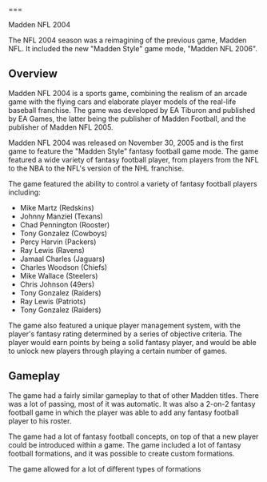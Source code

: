 
===

Madden NFL 2004

The NFL 2004 season was a reimagining of the previous game, Madden NFL. It included the new "Madden Style" game mode, "Madden NFL 2006".

## Overview

Madden NFL 2004 is a sports game, combining the realism of an arcade game with the flying cars and elaborate player models of the real-life baseball franchise. The game was developed by EA Tiburon and published by EA Games, the latter being the publisher of Madden Football, and the publisher of Madden NFL 2005.

Madden NFL 2004 was released on November 30, 2005 and is the first game to feature the "Madden Style" fantasy football game mode. The game featured a wide variety of fantasy football player, from players from the NFL to the NBA to the NFL's version of the NHL franchise.

The game featured the ability to control a variety of fantasy football players including:

*   Mike Martz (Redskins)
*   Johnny Manziel (Texans)
*   Chad Pennington (Rooster)
*   Tony Gonzalez (Cowboys)
*   Percy Harvin (Packers)
*   Ray Lewis (Ravens)
*   Jamaal Charles (Jaguars)
*   Charles Woodson (Chiefs)
*   Mike Wallace (Steelers)
*   Chris Johnson (49ers)
*   Tony Gonzalez (Raiders)
*   Ray Lewis (Patriots)
*   Tony Gonzalez (Raiders)

The game also featured a unique player management system, with the player's fantasy rating determined by a series of objective criteria. The player would earn points by being a solid fantasy player, and would be able to unlock new players through playing a certain number of games.

## Gameplay

The game had a fairly similar gameplay to that of other Madden titles. There was a lot of passing, most of it was automatic. It was also a 2-on-2 fantasy football game in which the player was able to add any fantasy football player to his roster.

The game had a lot of fantasy football concepts, on top of that a new player could be introduced within a game. The game included a lot of fantasy football formations, and it was possible to create custom formations.

The game allowed for a lot of different types of formations
